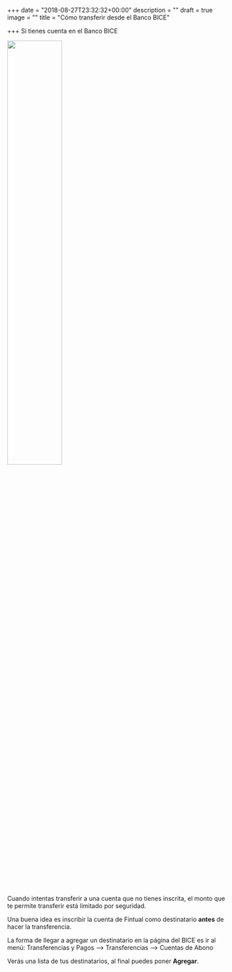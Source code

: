 +++
date = "2018-08-27T23:32:32+00:00"
description = ""
draft = true
image = ""
title = "Cómo transferir desde el Banco BICE"

+++
Si tienes cuenta en el Banco BICE

<img src="/uploads/sherlock2.jpg" style="width:50%;height: auto;"/>

Cuando intentas transferir a una cuenta que no tienes inscrita, el monto que te permite transferir está limitado por seguridad.

Una buena idea es inscribir la cuenta de Fintual como destinatario **antes** de hacer la transferencia. 

La forma de llegar a agregar un destinatario en la página del BICE es ir al menú: Transferencias y Pagos --> Transferencias --> Cuentas de Abono

Verás una lista de tus destinatarios, al final puedes poner **Agregar**.